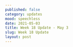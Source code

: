 ```yaml
---
published: false
category: updates
mood: speechless
date: 2021-05-03
title: Week 18 Update - May 3
slug: Week 18 Update
layout: post
---
```






    